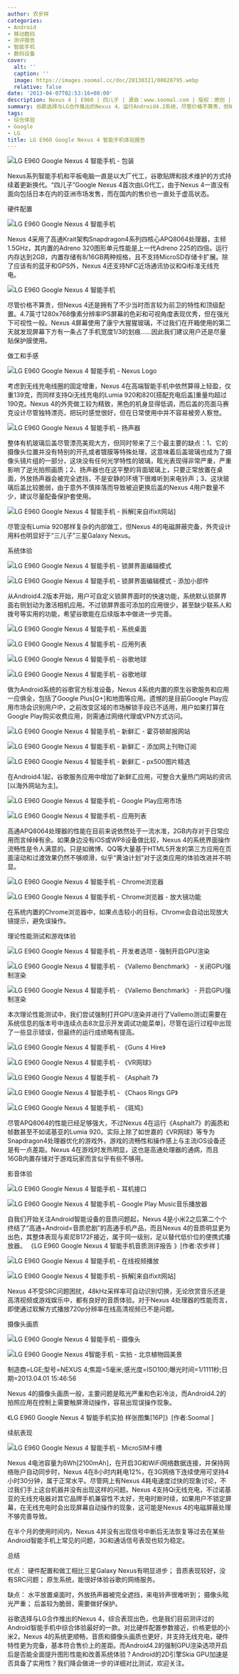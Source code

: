 ```yaml
---
author: 农步祥
categories:
- Android
- 移动数码
- 测评报告
- 智能手机
- 数码设备
cover:
  alt: ''
  caption: ''
  image: https://images.soomal.cc/doc/20130321/00028795.webp
  relative: false
date: '2013-04-07T02:53:16+08:00'
description: Nexus 4 | E960 | 四儿子 | 源自：www.soomal.com | 版权：原创 |  平均/总评分：08.92/107
summary: 谷歌选择与LG合作推出的Nexus 4，运行Android4.2系统，尽管价格不算贵，但Nexus 4还是拥有了不少当时而言较为前卫的特性和顶级配置，系统表现较为出色，也是我们目前测评过的Android智能手机中综合体验最好的一款，但是也有后盖玻璃易损，逆光拍照时眩光严重等缺点。
tags:
- 综合体验
- Google
- LG
title: LG E960 Google Nexus 4 智能手机体验报告
---
```


![LG E960 Google Nexus 4 智能手机 - 包装](https://images.soomal.cc/doc/20130321/00028793.webp)



Nexus系列智能手机和平板电脑一直是以大厂代工，谷歌贴牌和技术维护的方式持续着更新换代。“四儿子”Google Nexus 4首次由LG代工，由于Nexus 4一直没有面向包括日本在内的亚洲市场发售，而在国内的售价也一直处于虚高状态。







硬件配置



![LG E960 Google Nexus 4 智能手机](https://images.soomal.cc/doc/20130321/00028797.webp)



Nexus 4采用了高通Krait架构Snapdragon4系列四核心APQ8064处理器，主频1.5GHz，其内置的Adreno 320图形单元性能是上一代Adreno 225的四倍。运行内存达到2GB，内置存储有8/16GB两种规格，且不支持MicroSD存储卡扩展。除了应该有的蓝牙和GPS外，Nexus 4还支持NFC近场通讯协议和Qi标准无线充电。



![LG E960 Google Nexus 4 智能手机](https://images.soomal.cc/doc/20130321/00028794.webp)



尽管价格不算贵，但Nexus 4还是拥有了不少当时而言较为前卫的特性和顶级配置。4.7英寸1280x768像素分辨率IPS屏幕的色彩和可视角度表现优秀，但在强光下可视性一般。Nexus 4屏幕使用了康宁大猩猩玻璃，不过我们在开箱使用的第二天就发现屏幕下方有一条占了手机宽度1/3的划痕……因此我们建议用户还是尽量贴保护膜使用。







做工和手感



![LG E960 Google Nexus 4 智能手机 - Nexus Logo](https://images.soomal.cc/doc/20130321/00028802.webp)



考虑到无线充电线圈的固定增重，Nexus 4在高端智能手机中依然算得上轻盈，仅重139克，而同样支持Qi无线充电的Lumia 920和820[搭配充电后盖]重量均超过190克。Nexus 4的外壳做工较为精致，黑色的机身显得低调，而后盖的亮面马赛克设计尽管独特漂亮，把玩时感觉很好，但在日常使用中并不容易被旁人察觉。



![LG E960 Google Nexus 4 智能手机 - 扬声器](https://images.soomal.cc/doc/20130321/00028801.webp)



整体有机玻璃后盖尽管漂亮美观大方，但同时带来了三个最主要的缺点：1、它的摄像头位置并没有特别的开孔或者镀膜等特殊处理，这意味着后盖玻璃也成为了摄像头镜片组的一部分，这块没有任何光学特性的玻璃，眩光表现得非常严重，严重影响了逆光拍照画质；2、扬声器也在这平整的背面玻璃上，只要正常放置在桌面，外放扬声器会被完全遮挡，不是安静的环境下很难听到来电铃声；3、这块玻璃后盖比较脆弱，由于意外不慎摔落而导致被迫更换后盖的Nexus 4用户数量不少，建议尽量配备保护套使用。



![LG E960 Google Nexus 4 智能手机 - 拆解[来自ifixit网站]](https://images.soomal.cc/doc/20130407/00029329.webp)



尽管没有Lumia 920那样复杂的内部做工，但Nexus 4的电磁屏蔽完备，外壳设计用料也明显好于“三儿子”三星Galaxy Nexus。







系统体验



![LG E960 Google Nexus 4 智能手机 - 锁屏界面编辑模式](https://images.soomal.cc/doc/20130407/00029306.webp)



![LG E960 Google Nexus 4 智能手机 - 锁屏界面编辑模式 - 添加小部件](https://images.soomal.cc/doc/20130407/00029307.webp)



从Android4.2版本开始，用户可自定义锁屏界面时的快速功能，系统默认锁屏界面右侧划动为激活相机应用。不过锁屏界面可添加的应用很少，甚至缺少联系人和拨号等实用的功能，希望谷歌能在后续版本中做进一步完善。



![LG E960 Google Nexus 4 智能手机 - 系统桌面](https://images.soomal.cc/doc/20130407/00029308.webp)



![LG E960 Google Nexus 4 智能手机 - 应用列表](https://images.soomal.cc/doc/20130407/00029312.webp)



![LG E960 Google Nexus 4 智能手机 - 谷歌地球](https://images.soomal.cc/doc/20130407/00029309.webp)



![LG E960 Google Nexus 4 智能手机 - 谷歌地球](https://images.soomal.cc/doc/20130407/00029310.webp)



做为Android系统的谷歌官方标准设备，Nexus 4系统内置的原生谷歌服务和应用一应俱全，包括了Google Plus[G+]和地图等应用。遗憾的是目前Google Play应用市场会识别用户IP，之前改变区域的市场解锁手段已不适用，用户如果打算在Google Play购买收费应用，则需通过网络代理或VPN方式访问。



![LG E960 Google Nexus 4 智能手机 - 新鲜汇 - 霍芬顿邮报网站](https://images.soomal.cc/doc/20130407/00029313.webp)



![LG E960 Google Nexus 4 智能手机 - 新鲜汇 - 添加网上刊物订阅](https://images.soomal.cc/doc/20130407/00029314.webp)



![LG E960 Google Nexus 4 智能手机 - 新鲜汇 - px500图片精选](https://images.soomal.cc/doc/20130407/00029315.webp)



在Android4.1起，谷歌服务应用中增加了新鲜汇应用，可整合大量热门网站的资讯[以海外网站为主]。



![LG E960 Google Nexus 4 智能手机 - Google Play应用市场](https://images.soomal.cc/doc/20130407/00029311.webp)



![LG E960 Google Nexus 4 智能手机 - 应用列表](https://images.soomal.cc/doc/20130407/00029312.webp)



高通APQ8064处理器的性能在目前来说依然处于一流水准，2GB内存对于日常应用而言绰绰有余。如果身边没有iOS或WP8设备做比较，Nexus 4的系统界面操作流畅性是令人满意的。只是如微博、QQ等大量基于HTML5开发的第三方应用在页面滚动和过渡效果仍然不够顺滑，似乎“黄油计划”对于这类应用的体验改进并不明显。



![LG E960 Google Nexus 4 智能手机 - Chrome浏览器](https://images.soomal.cc/doc/20130407/00029316.webp)



![LG E960 Google Nexus 4 智能手机 - Chrome浏览器 - 放大镜功能](https://images.soomal.cc/doc/20130407/00029317.webp)



在系统内置的Chrome浏览器中，如果点击较小的目标，Chrome会自动出现放大镜提示，避免误操作。







理论性能测试和游戏体验



![LG E960 Google Nexus 4 智能手机 - 开发者选项 - 强制开启GPU渲染](https://images.soomal.cc/doc/20130407/00029318.webp)



![LG E960 Google Nexus 4 智能手机 - 《Vallemo Benchmark》 - 关闭GPU强制渲染](https://images.soomal.cc/doc/20130407/00029319.webp)



![LG E960 Google Nexus 4 智能手机 - 《Vallemo Benchmark》 - 开启GPU强制渲染](https://images.soomal.cc/doc/20130407/00029320.webp)



本次理论性能测试中，我们尝试强制打开GPU渲染并进行了Vallemo测试[需要在系统信息的版本号中连续点击8次显示开发调试功能菜单]，尽管在运行过程中出现了一些显示错误，但最终的运行成绩略有提高。



![LG E960 Google Nexus 4 智能手机 - 《Guns 4 Hire》](https://images.soomal.cc/doc/20130407/00029321.webp)



![LG E960 Google Nexus 4 智能手机 - 《VR网球》](https://images.soomal.cc/doc/20130407/00029322.webp)



![LG E960 Google Nexus 4 智能手机 - 《Asphalt 7》](https://images.soomal.cc/doc/20130407/00029323.webp)



![LG E960 Google Nexus 4 智能手机 - 《Chaos Rings GP》](https://images.soomal.cc/doc/20130407/00029324.webp)



![LG E960 Google Nexus 4 智能手机 - 《斑鸠》](https://images.soomal.cc/doc/20130407/00029325.webp)



尽管APQ8064的性能已经足够强大，不过Nexus 4在运行《Asphalt7》的画质和帧数甚至不如诺基亚的Lumia 920。实际上除了如世嘉的《VR网球》等专为Snapdragon4处理器优化的游戏外，游戏的流畅性和操作感上与主流iOS设备还是有一点差距。Nexus 4在游戏时发热明显，这也是高通处理器的通病，而且16GB内置存储对于游戏玩家而言似乎有些不够用。







影音体验



![LG E960 Google Nexus 4 智能手机 - 耳机接口](https://images.soomal.cc/doc/20130321/00028800.webp)



![LG E960 Google Nexus 4 智能手机 - Google Play Music音乐播放器](https://images.soomal.cc/doc/20130407/00029326.webp)



自我们开始关注Android智能设备的音质问题起，Nexus 4是小米2之后第二个个终结了“高通+Android=音质悲剧”的高通手机产品，而且Nexus 4的音质明显更为出色，其整体表现与索尼B172F接近，属于同一级别，足以替代低价位的便携式播放器。
《LG E960 Google Nexus 4 智能手机音质测评报告 》[作者:农步祥 ]

![LG E960 Google Nexus 4 智能手机 - 在线视频播放](https://images.soomal.cc/doc/20130407/00029328.webp)




![LG E960 Google Nexus 4 智能手机 - 拆解[来自ifixit网站]](https://images.soomal.cc/doc/20130407/00029329.webp)




Nexus 4不受SRC问题困扰，48kHz采样率可自动识别切换，无论欣赏音乐还是高清视频或游戏娱乐中，都有良好的音质体验。对于Nexus 4处理器的性能而言，即使通过软解方式播放720p分辨率在线高清视频已不是问题。







摄像头画质



![LG E960 Google Nexus 4 智能手机 - 摄像头](https://images.soomal.cc/doc/20130321/00028798.webp)



![LG E960 Google Nexus 4智能手机 - 实拍 - 北京植物园美景](https://images.soomal.cc/doc/20130402/00029138.webp)

制造商=LGE;型号=NEXUS 4;焦距=5毫米;感光度=ISO100;曝光时间=1/1111秒;日期=2013.04.01 15:46:56



Nexus 4的摄像头画质一般，主要问题是眩光严重和色彩冷淡，而Android4.2的拍照应用在控制上需要触屏滑动操作，容易出现误操作现象。



《LG E960 Google Nexus 4 智能手机实拍 样张图集[16P]》[作者:Soomal ]



续航表现



![LG E960 Google Nexus 4 智能手机 - MicroSIM卡槽](https://images.soomal.cc/doc/20130321/00028804.webp)



Nexus 4电池容量为8Wh[2100mAh]，在开启3G和WiFi网络数据连接，并保持网络账户自动同步时，Nexus 4在8小时内耗电12%，在3G网络下连续使用可坚持4小时30分钟，属于正常水平。尽管网上有Nexus 4耗电速度过快的现象讨论，不过我们手上这台机器并没有出现这样的问题。Nexus 4支持Qi无线充电，不过诺基亚的无线充电器对其它品牌手机兼容性不太好，充电时断时续，如果用户不锁定屏幕，在无线充电时会出现屏幕自动操作的现象，这可能是Nexus 4的电磁屏蔽处理不够完善导致。



在半个月的使用时间内，Nexus 4并没有出现信号中断后无法恢复等过去在某些Android智能手机上常见的问题，3G和通话信号表现也较为稳定。







总结



优点：
硬件配置和做工相比三星Galaxy Nexus有明显进步；
音质表现较好，没有SRC问题；
原生系统，能很好体验谷歌的网络服务。







缺点：
水平放置桌面时，外放扬声器被完全遮挡，来电铃声很难听到；
摄像头眩光严重；
后盖较为脆弱，需要做好保护。







谷歌选择与LG合作推出的Nexus 4，综合表现出色，也是我们目前测评过的Android智能手机中综合体验最好的一款。对比硬件配置参数接近，价格更低的小米2，Nexus 4的系统更顺畅，音质和摄像头画质也更好，并支持无线充电，硬件特性更为完备，基本符合售价上的差距。而Android4.2的强制GPU渲染选项开启后是否能全面提升图形性能和改善系统体验？Android的2D引擎Skia GPU加速是否具备了实用性？我们降会做进一步的详细对比测试，欢迎关注。